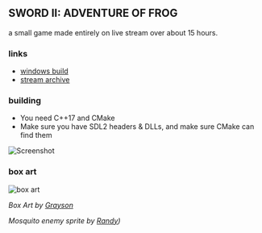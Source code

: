 ## SWORD II: ADVENTURE OF FROG
a small game made entirely on live stream over about 15 hours.

### links
 - [windows build](https://github.com/NoelFB/tiny_link/releases/tag/v1.0.0)
 - [stream archive](https://twitch.tv/noelfb)
 
### building
  - You need C++17 and CMake
  - Make sure you have SDL2 headers & DLLs, and make sure CMake can find them

![Screenshot](https://github.com/noelfb/tiny_link/raw/main/screenshot.png "Screenshot")

### box art
![box art](https://github.com/noelfb/tiny_link/raw/main/boxart.jpg "Box art by Grayson")

*Box Art by [Grayson](https://twitter.com/soft_rumpus/status/1345934041527144459/photo/1)*

*Mosquito enemy sprite by [Randy](https://twitter.com/RandyPGaul))*

